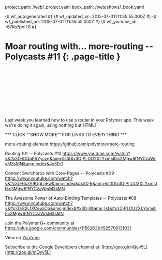 project_path: /web/_project.yaml
book_path: /web/shows/_book.yaml

{# wf_autogenerated #}
{# wf_updated_on: 2015-07-01T11:35:55.000Z #}
{# wf_published_on: 2015-07-01T11:35:55.000Z #}
{# wf_youtube_id: -67kb7poIT8 #}

# Moar routing with... more-routing -- Polycasts #11 {: .page-title }


<div class="video-wrapper">
  <iframe class="devsite-embedded-youtube-video" data-video-id="-67kb7poIT8"
          data-autohide="1" data-showinfo="0" frameborder="0" allowfullscreen>
  </iframe>
</div>

Last week you learned how to use a router in your Polymer app. This week we&#x27;re doing it again, using nothing but HTML!

*** CLICK &quot;&quot;SHOW MORE&quot;&quot; FOR LINKS TO EVERYTHING ***

more-routing element
https://github.com/polymore/more-routing

Routing 101 -- Polycasts #10
https://www.youtube.com/watch?v&#x3D;iDQqP5Yyczg&amp;list&#x3D;PLOU2XLYxmsII5c3Mgw6fNYCzaWrsM3sMN&amp;index&#x3D;1

Content Switcheroo with Core-Pages -- Polycasts #09
https://www.youtube.com/watch?v&#x3D;6x2A9UgLqEw&amp;index&#x3D;9&amp;list&#x3D;PLOU2XLYxmsII5c3Mgw6fNYCzaWrsM3sMN

The Awesome Power of Auto-Binding Templates -- Polycasts #08
https://www.youtube.com/watch?v&#x3D;82LfXCeuaOo&amp;index&#x3D;8&amp;list&#x3D;PLOU2XLYxmsII5c3Mgw6fNYCzaWrsM3sMN

Join the Polymer G+ community at https://plus.google.com/communities/115626364525706131031

View on [YouTube](https://youtu.be/-67kb7poIT8)

Subscribe to the Google Developers channel at: [http://goo.gl/mQyv5L](http://goo.gl/mQyv5L)
